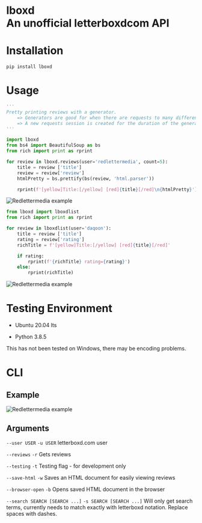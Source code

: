 
# lboxd <br> An unofficial letterboxdcom API

# Installation

`pip install lboxd`

# Usage
```py
'''
Pretty printing reviews with a generator.
    => Generators are good for when there are requests to many different URLs.
    => A new requests session is created for the duration of the generator.
'''

import lboxd
from bs4 import BeautifulSoup as bs
from rich import print as rprint

for review in lboxd.reviews(user='redlettermedia', count=5):
    title = review ['title']
    review = review['review']
    htmlPretty = bs.prettify(bs(review, 'html.parser'))

    rprint(f'[yellow]Title:[/yellow] [red]{title}[/red]\n{htmlPretty}')
```

![Redlettermedia example](https://i.imgur.com/fejIZoR.png)


```py
from lboxd import lboxdlist
from rich import print as rprint

for review in lboxdlist(user='daqoon'):
    title = review ['title']
    rating = review['rating']
    richTitle = f'[yellow]Title:[/yellow] [red]{title}[/red]'

    if rating:
        rprint(f'{richTitle} rating={rating}')
    else:
        rprint(richTitle)
```


![Redlettermedia example](https://i.imgur.com/YXjwaN9.png)


# Testing Environment

- Ubuntu 20.04 lts

- Python 3.8.5

This has not been tested on Windows, there may be encoding problems.

# CLI

## Example

![Redlettermedia example](https://i.imgur.com/34XaBY0.png)


## Arguments

  `--user USER` `-u USER`   letterboxd.com user

  `--reviews` `-r`          Gets reviews

  `--testing` `-t`          Testing flag - for development only

  `--save-html` `-w`          Saves an HTML document for easily viewing reviews

  `--browser-open` `-b`        Opens saved HTML document in the browser

  `--search SEARCH [SEARCH ...]` `-s SEARCH [SEARCH ...]` Will only get search terms, currently needs to match exactly with letterboxd notation. Replace spaces with dashes.  
